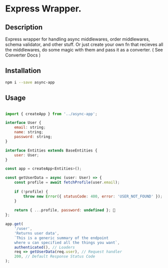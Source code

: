 Express Wrapper.
=============================

## Description

Express wrapper for handling async middlewares, order middlewares, schema validator, and other stuff.
Or just create your own fn that recieves all the middlewares, do some magic with them and pass it as a converter. ( See Converter Docs )

## Installation

```sh
npm i --save async-app
```

## Usage

```js

import { createApp } from '../async-app';

interface User {
	email: string;
	name: string;
	password: string;
}

interface Entities extends BaseEntities {
	user: User;
}

const app = createApp<Entities>();

const getUserData = async (user: User) => {
	const profile = await fetchProfile(user.email);
	
	if (!profile) {
		throw new Error({ statusCode: 400, error: 'USER_NOT_FOUND' });
	}
	
	return { ...profile, password: undefined }; 🙈
};

app.get(
	'/user',
	'Returns user data',
	`This is a generic summary of the endpoint
	where u can specified all the things you want`,
	authenticated(), // Loaders
	req => getUserData(req.user), // Request handler
	200, // Default Response Status Code
);

```
